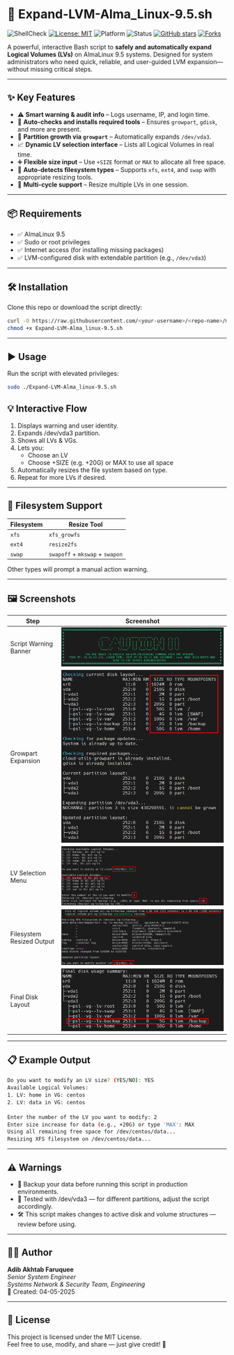 # 🚀 Expand-LVM-Alma_Linux-9.5.sh

![ShellCheck](https://img.shields.io/badge/ShellCheck-Passed-brightgreen?logo=gnu-bash&style=flat-square)
[![License: MIT](https://img.shields.io/badge/License-MIT-yellow.svg)](./LICENSE)
![Platform](https://img.shields.io/badge/Platform-AlmaLinux%209.5-blue?style=flat-square)
![Status](https://img.shields.io/badge/Status-Production%20Ready-success?style=flat-square)
[![GitHub stars](https://img.shields.io/github/stars/adibakhtab007/shell_script.svg?style=social)](https://github.com/adibakhtab007/shell_script/stargazers)
[![Forks](https://img.shields.io/github/forks/adibakhtab007/shell_script.svg?style=social)](https://github.com/adibakhtab007/shell_script/network)

A powerful, interactive Bash script to **safely and automatically expand Logical Volumes (LVs)** on AlmaLinux 9.5 systems. Designed for system administrators who need quick, reliable, and user-guided LVM expansion—without missing critical steps.

---

## ✨ Key Features

- ⚠️ **Smart warning & audit info** – Logs username, IP, and login time.
- 🧰 **Auto-checks and installs required tools** – Ensures `growpart`, `gdisk`, and more are present.
- 💾 **Partition growth via `growpart`** – Automatically expands `/dev/vda3`.
- 📈 **Dynamic LV selection interface** – Lists all Logical Volumes in real time.
- ➕ **Flexible size input** – Use `+SIZE` format or `MAX` to allocate all free space.
- 🧠 **Auto-detects filesystem types** – Supports `xfs`, `ext4`, and `swap` with appropriate resizing tools.
- 🔄 **Multi-cycle support** – Resize multiple LVs in one session.

---

## 📦 Requirements

- ✅ AlmaLinux 9.5
- ✅ Sudo or root privileges
- ✅ Internet access (for installing missing packages)
- ✅ LVM-configured disk with extendable partition (e.g., `/dev/vda3`)

---

## 🛠️ Installation

Clone this repo or download the script directly:

```bash
curl -O https://raw.githubusercontent.com/<your-username>/<repo-name>/main/Expand-LVM-Alma_linux-9.5.sh
chmod +x Expand-LVM-Alma_linux-9.5.sh
```

---

## ▶️ Usage
Run the script with elevated privileges:

```bash
sudo ./Expand-LVM-Alma_linux-9.5.sh
```

## 💡 Interactive Flow
 1. Displays warning and user identity.
 2. Expands /dev/vda3 partition.
 3. Shows all LVs & VGs.
 4. Lets you:
     - Choose an LV
     - Choose +SIZE (e.g. +20G) or MAX to use all space
 5. Automatically resizes the file system based on type.
 6. Repeat for more LVs if desired.

---

## 🧪 Filesystem Support
| Filesystem | Resize Tool                     |
| ---------- | ------------------------------- |
| `xfs`      | `xfs_growfs`                    |
| `ext4`     | `resize2fs`                     |
| `swap`     | `swapoff` + `mkswap` + `swapon` |

Other types will prompt a manual action warning.

---

## 🖼️ Screenshots

| Step                       | Screenshot                                   |
|----------------------------|----------------------------------------------|
| Script Warning Banner      | ![](./assets/screenshot-warning.png)         |
| Growpart Expansion         | ![](./assets/screenshot-growpart.png)        |
| LV Selection Menu          | ![](./assets/screenshot-lv-select.png)       |
| Filesystem Resized Output  | ![](./assets/screenshot-resize-success.png)  |
| Final Disk Layout          | ![](./assets/screenshot-final-lsblk.png)     |

---

## 📋 Example Output

```bash
Do you want to modify an LV size? (YES/NO): YES
Available Logical Volumes:
1. LV: home in VG: centos
2. LV: data in VG: centos

Enter the number of the LV you want to modify: 2
Enter size increase for data (e.g., +20G) or type 'MAX': MAX
Using all remaining free space for /dev/centos/data...
Resizing XFS filesystem on /dev/centos/data...
```

---

## ⚠️ Warnings

- 💾 Backup your data before running this script in production environments.
- 🧪 Tested with /dev/vda3 — for different partitions, adjust the script accordingly.
- 🛠️ This script makes changes to active disk and volume structures — review before using.

---

## 🧑‍💻 Author

**Adib Akhtab Faruquee**  
_Senior System Engineer_  
_Systems Network & Security Team, Engineering_  
📅 Created: 04-05-2025

---

## 📄 License

This project is licensed under the MIT License.  
Feel free to use, modify, and share — just give credit! 🙌
